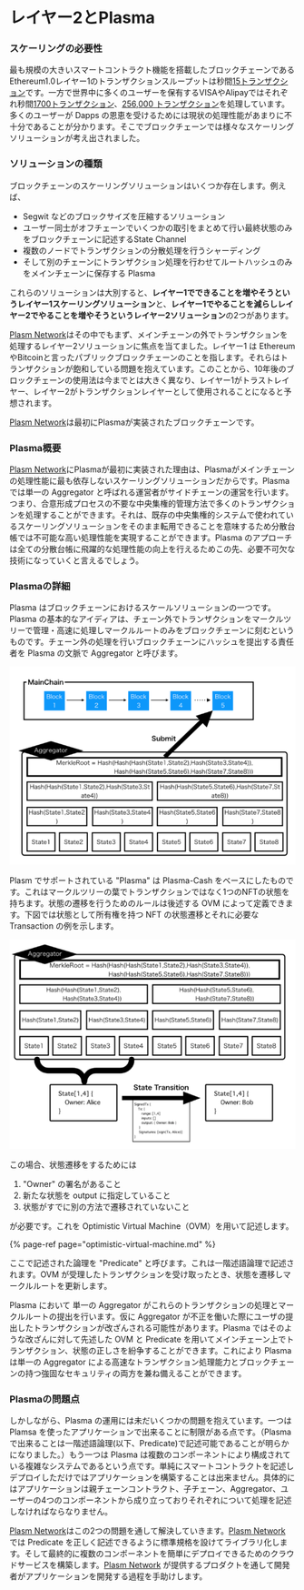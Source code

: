 # レイヤー2とPlasma

### スケーリングの必要性

最も規模の大きいスマートコントラクト機能を搭載したブロックチェーンである Ethereum1.0レイヤー1のトランザクションスループットは秒間[15トランザクション](https://www.coindesk.com/information/will-ethereum-scale)です。一方で世界中に多くのユーザーを保有するVISAやAlipayではそれぞれ秒間[1700トランザクション](%20https://hackernoon.com/the-blockchain-scalability-problem-the-race-for-visa-like-transaction-speed-5cce48f9d44)、[256,000 トランザクション](https://www.barrons.com/articles/alibaba-records-25-3-billion-in-singles-day-sales-1510538618)を処理しています。多くのユーザーが Dapps の恩恵を受けるためには現状の処理性能があまりに不十分であることが分かります。そこでブロックチェーンでは様々なスケーリングソリューションが考え出されました。

### ソリューションの種類

ブロックチェーンのスケーリングソリューションはいくつか存在します。例えば、

* Segwit などのブロックサイズを圧縮するソリューション
* ユーザー同士がオフチェーンでいくつかの取引をまとめて行い最終状態のみをブロックチェーンに記述するState Channel
* 複数のノードでトランザクションの分散処理を行うシャーディング
* そして別のチェーンにトランザクション処理を行わせてルートハッシュのみをメインチェーンに保存する Plasma 

これらのソリューションは大別すると、**レイヤー1でできることを増やそうというレイヤー1スケーリングソリューション**と、**レイヤー1でやることを減らしレイヤー2でやることを増やそうというレイヤー2ソリューション**の2つがあります。

[Plasm Network](https://www.plasmnet.io/)はその中でもまず、メインチェーンの外でトランザクションを処理するレイヤー2ソリューションに焦点を当てました。レイヤー1 は EthereumやBitcoinと言ったパブリックブロックチェーンのことを指します。それらはトランザクションが飽和している問題を抱えています。このことから、10年後のブロックチェーンの使用法は今までとは大きく異なり、レイヤー1がトラストレイヤー、レイヤー2がトランザクションレイヤーとして使用されることになると予想されます。

[Plasm  Network](https://www.plasmnet.io/)は最初にPlasmaが実装されたブロックチェーンです。

### Plasma概要

[Plasm Network](https://www.plasmnet.io/)にPlasmaが最初に実装された理由は、Plasmaがメインチェーンの処理性能に最も依存しないスケーリングソリューションだからです。Plasma では単一の Aggregator と呼ばれる運営者がサイドチェーンの運営を行います。つまり、合意形成プロセスの不要な中央集権的管理方法で多くのトランザクションを処理することができます。それは、既存の中央集権的システムで使われているスケーリングソリューションをそのまま転用できることを意味するため分散台帳では不可能な高い処理性能を実現することができます。Plasma のアプローチは全ての分散台帳に飛躍的な処理性能の向上を行えるためこの先、必要不可欠な技術になっていくと言えるでしょう。

### Plasmaの詳細

Plasma はブロックチェーンにおけるスケールソリューションの一つです。Plasma の基本的なアイディアは、チェーン外でトランザクションをマークルツリーで管理・高速に処理しマークルルートのみをブロックチェーンに刻むというものです。チェーン外の処理を行いブロックチェーンにハッシュを提出する責任者を Plasma の文脈で Aggregator と呼びます。

![](../.gitbook/assets/sukurnshotto-2020-05-29-160149png.png)

Plasm でサポートされている "Plasma" は Plasma-Cash をベースにしたものです。これはマークルツリーの葉でトランザクションではなく1つのNFTの状態を持ちます。状態の遷移を行うためのルールは後述する OVM によって定義できます。下図では状態として所有権を持つ NFT の状態遷移とそれに必要な Transaction の例を示します。

![](../.gitbook/assets/sukurnshotto-2020-05-29-160433png.png)

この場合、状態遷移をするためには 

1. "Owner" の署名があること 
2. 新たな状態を output に指定していること 
3. 状態がすでに別の方法で遷移されていないこと 

が必要です。これを Optimistic Virtual Machine（OVM）を用いて記述します。

{% page-ref page="optimistic-virtual-machine.md" %}

ここで記述された論理を "Predicate" と呼びます。これは一階述語論理で記述されます。OVM が受理したトランザクションを受け取ったとき、状態を遷移しマークルルートを更新します。

Plasma において 単一の Aggregator がこれらのトランザクションの処理とマークルルートの提出を行います。仮に Aggregator が不正を働いた際にユーザの提出したトランザクションが改ざんされる可能性があります。Plasma ではそのような改ざんに対して先述した OVM と Predicate を用いてメインチェーン上でトランザクション、状態の正しさを紛争することができます。これにより Plasma は単一の Aggregator による高速なトランザクション処理能力とブロックチェーンの持つ強固なセキュリティの両方を兼ね備えることができます。

### Plasmaの問題点

しかしながら、Plasma の運用には未だいくつかの問題を抱えています。一つは Plamsa を使ったアプリケーションで出来ることに制限がある点です。（Plasmaで出来ることは一階述語論理\(以下、Predicate\)で記述可能であることが明らかになりました。）もう一つは Plasma は複数のコンポーネントにより構成されている複雑なシステムであるという点です。単純にスマートコントラクトを記述しデプロイしただけではアプリケーションを構築することは出来ません。具体的にはアプリケーションは親チェーンコントラクト、子チェーン、Aggregator、ユーザーの4つのコンポーネントから成り立っておりそれぞれについて処理を記述しなければならなりません。 

[Plasm Network](https://www.plasmnet.io/)はこの2つの問題を通して解決していきます。[Plasm Network](https://www.plasmnet.io/) では Predicate を正しく記述できるように標準規格を設けてライブラリ化します。そして最終的に複数のコンポーネントを簡単にデプロイできるためのクラウドサービスを構築します。[Plasm Network](https://www.plasmnet.io/) が提供するプロダクトを通して開発者がアプリケーションを開発する過程を手助けします。

